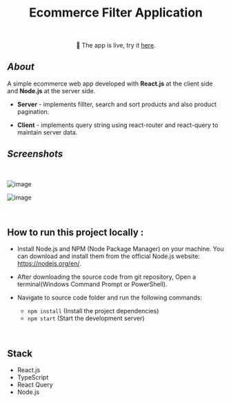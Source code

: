 
<h1 align="center" style="border-bottom: none">Ecommerce Filter Application</h1>
</br>

<p align='center'>🎉 The app is live, try it <a href="https://react-filter-sort-pagination-ecommerce.onrender.com/" target="_blank">here</a>. </p>

## ***About***
A simple ecommerce web app developed with **React.js** at the client side and **Node.js** at the server side.

* **Server** - implements fillter, search and sort products and also product pagination.

* **Client** - implements query string using react-router and react-query to maintain server data.

## ***Screenshots***

</br>

![image](https://user-images.githubusercontent.com/58606266/218529602-b405f55f-4748-455f-82c7-4a5c4811bc43.png)

![image](https://user-images.githubusercontent.com/58606266/218529778-6386a7e2-a757-49ec-9684-9ec797f6dc5c.png)

</br>

## How to run this project locally :
- Install Node.js and NPM (Node Package Manager) on your machine. You can download and install them from the official Node.js website: https://nodejs.org/en/.
-  After downloading the source code from git repository, Open a terminal(Windows Command Prompt or PowerShell).
-  Navigate to source code folder and run the following commands:

    - `npm install` (Install the project dependencies)
    - `npm start`   (Start the development server)
    
 </br>


## Stack
- React.js 
- TypeScript
- React Query
- Node.js
